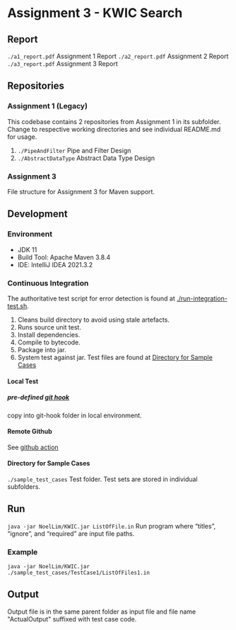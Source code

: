 # Assignment 3 - KWIC Search

## Report

`./a1_report.pdf` Assignment 1 Report
`./a2_report.pdf` Assignment 2 Report
`./a3_report.pdf` Assignment 3 Report

## Repositories

### Assignment 1 (Legacy)

This codebase contains 2 repositories from Assignment 1 in its subfolder. Change to respective working directories and
see individual README.md for usage.

1. `./PipeAndFilter` Pipe and Filter Design
2. `./AbstractDataType` Abstract Data Type Design

### Assignment 3

File structure for Assignment 3 for Maven support.

## Development

### Environment

- JDK 11
- Build Tool: Apache Maven 3.8.4
- IDE: IntelliJ IDEA 2021.3.2

### Continuous Integration

The authoritative test script for error detection is found at [./run-integration-test.sh](./run-integration-test.sh).

1. Cleans build directory to avoid using stale artefacts.
2. Runs source unit test.
3. Install dependencies.
4. Compile to bytecode.
5. Package into jar.
6. System test against jar. Test files are found at [Directory for Sample Cases](#directory-for-sample-cases)

#### Local Test

##### pre-defined [git hook](./dev/pre-commit)

copy into git-hook folder in local environment.

#### Remote Github

See [github action](./.github/workflows/flow.yaml)

#### Directory for Sample Cases

`./sample_test_cases` Test folder. Test sets are stored in individual subfolders.

## Run

`java -jar NoelLim/KWIC.jar ListOfFile.in` Run program where “titles”, “ignore”, and “required” are
input file paths.

### Example

`java -jar NoelLim/KWIC.jar ./sample_test_cases/TestCase1/ListOfFiles1.in`

## Output

Output file is in the same parent folder as input file and file name "ActualOutput" suffixed with test case code.



